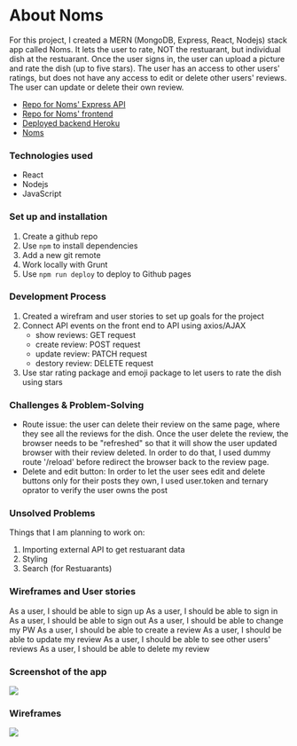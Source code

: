 # About Noms
For this project, I created a MERN (MongoDB, Express, React, Nodejs) stack app called Noms. It lets the user to rate, NOT the restuarant, but individual dish at the restuarant. Once the user signs in, the user can upload a picture and rate the dish (up to five stars). The user has an access to other users' ratings, but does not have any access to edit or delete other users' reviews. The user can update or delete their own review.

- <a href=https://github.com/sookim-Boston/noms-backend>Repo for Noms' Express API</a>
- <a href=https://github.com/sookim914/noms>Repo for Noms' frontend </a>
- <a href=https://fast-peak-68836.herokuapp.com/>Deployed backend Heroku</a>
- <a href=https://sookim914.github.io/noms/>Noms</a>

### Technologies used
- React
- Nodejs
- JavaScript

### Set up and installation
1. Create a github repo
2. Use `npm` to install dependencies
3. Add a new git remote
3. Work locally with Grunt
4. Use `npm run deploy` to deploy to Github pages


### Development Process
1. Created a wirefram and user stories to set up goals for the project
2. Connect API events on the front end to API using axios/AJAX
    - show reviews: GET request
    - create review: POST request
    - update review: PATCH request
    - destory review: DELETE request
3. Use star rating package and emoji package to let users to rate the dish using stars



### Challenges & Problem-Solving
-  Route issue: the user can delete their review on the same page, where they see all the reviews for the dish. Once the user delete the review, the browser needs to be "refreshed" so that it will show the user updated browser with their review deleted. In order to do that, I used dummy route '/reload' before redirect the browser back to the review page.
- Delete and edit button: In order to let the user sees edit and delete buttons only for their posts they own, I used user.token and ternary oprator to verify the user owns the post


### Unsolved Problems
Things that I am planning to work on:
1. Importing external API to get restuarant data
2. Styling
3. Search (for Restuarants)

### Wireframes and User stories
As a user, I should be able to sign up
As a user, I should be able to sign in
As a user, I should be able to sign out
As a user, I should be able to change my PW
As a user, I should be able to create a review
As a user, I should be able to update my review
As a user, I should be able to see other users' reviews
As a user, I should be able to delete my review

### Screenshot of the app

<img src=https://i.imgur.com/ScAtlu3.png>

### Wireframes

<img src=https://i.imgur.com/D7i26Bn.jpg>
